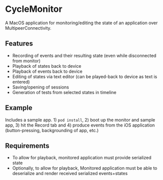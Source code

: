# CycleMonitor

A MacOS application for monitoring/editing the state of an application over MultipeerConnectivity.

## Features
- Recording of events and their resulting state (even while disconnected from monitor)
- Playback of states back to device
- Playback of events back to device
- Editing of states via text editor (can be played-back to device as text is entered)
- Saving/opening of sessions
- Generation of tests from selected states in timeline

## Example
Includes a sample app. 1) `pod install`, 2) boot up the monitor and sample app, 3) hit the Record tab and 4) produce events from the iOS application (button-pressing, backgrounding of app, etc.)

## Requirements
- To allow for playback, monitored application must provide serialized state
- Optionally, to allow for playback, Monitored application must be able to deserialize and render received serialized events+states
